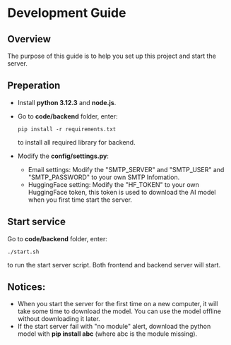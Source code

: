 # Development Guide

## Overview
The purpose of this guide is to help you set up this project and start the server.

## Preperation
- Install **python 3.12.3** and **node.js**.

- Go to **code/backend** folder, enter:
    ```
    pip install -r requirements.txt
    ```
    to install all required library for backend.

- Modify the **config/settings.py**:
    - Email settings: Modify the "SMTP_SERVER" and "SMTP_USER" and "SMTP_PASSWORD" to your own SMTP Infomation.
    - HuggingFace setting: Modify the "HF_TOKEN" to your own HuggingFace token, this token is used to download the AI model when you first time start the server.

## Start service
Go to **code/backend** folder, enter:
```
./start.sh
```
to run the start server script. Both frontend and backend server will start.

## Notices:
- When you start the server for the first time on a new computer, it will take some time to download the model. You can use the model offline without downloading it later.
- If the start server fail with "no module" alert, download the python model with **pip install abc** (where abc is the module missing).
